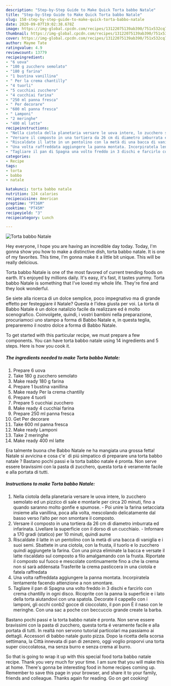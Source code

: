 ```yaml
---
description: "Step-by-Step Guide to Make Quick Torta babbo Natale"
title: "Step-by-Step Guide to Make Quick Torta babbo Natale"
slug: 158-step-by-step-guide-to-make-quick-torta-babbo-natale
date: 2020-09-07T19:02:38.678Z
image: https://img-global.cpcdn.com/recipes/13122075139ab390/751x532cq70/torta-babbo-natale-recipe-main-photo.jpg
thumbnail: https://img-global.cpcdn.com/recipes/13122075139ab390/751x532cq70/torta-babbo-natale-recipe-main-photo.jpg
cover: https://img-global.cpcdn.com/recipes/13122075139ab390/751x532cq70/torta-babbo-natale-recipe-main-photo.jpg
author: Mayme Tate
ratingvalue: 4.9
reviewcount: 13779
recipeingredient:
- "6 uova"
- "180 g zucchero semolato"
- "180 g farina"
- "1 bustina vanillina"
- " Per la crema chantilly"
- "4 tuorli"
- "5 cucchiai zucchero"
- "4 cucchiai farina"
- "250 ml panna fresca"
- " Per decorare"
- "600 ml panna fresca"
- " Lamponi"
- "2 meringhe"
- "400 ml latte"
recipeinstructions:
- "Nella ciotola della planetaria versare le uova intere, lo zucchero semolato ed un pizzico di sale e montarle per circa 20 minuti, fino a quando saranno molto gonfie e spumose. Poi unire la farina setacciata insieme alla vanillina, poca alla volta, mescolando delicatamente dal basso verso l’alto per non smontare il composto."
- "Versare il composto in una tortiera da 26 cm di diametro imburrata ed infarinata. Livellare la superficie con il dorso di un cucchiaio. Infornare a 170 gradi (statico) per 10 minuti, quindi aume"
- "Riscaldate il latte in un pentolino con la metà di una bacca di vaniglia e i suoi semi. Sbattete in una ciotola, con la frusta, il tuorlo e lo zucchero quindi aggiungete la farina. Con una pinza eliminate la bacca e versate il latte riscaldato sul composto a filo amalgamando con la frusta. Riportate il composto sul fuoco e mescolate continuamente fino a che la crema non si sarà addensata Trasferite la crema pasticcera in una ciotola e fatela raffredata"
- "Una volta raffreddata aggiungere la panna montata. Incorpiratela lentamente facendo attenzione a non smontare."
- "Tagliare il pan di Spagna una volto freddo in 3 dischi e farcirlo con crema chantilly in ogni disco. Ricoprite con la panna la superficie e i lato della torta aiutandovi con una spatola. Decorate il cappello con i lamponi, gli occhi conb2 gocce di cioccolato, il pon pon È il naso con le meringhe. Con una sac a poche con beccuccio grande create la barba."
categories:
- Recipe
tags:
- torta
- babbo
- natale

katakunci: torta babbo natale 
nutrition: 124 calories
recipecuisine: American
preptime: "PT36M"
cooktime: "PT45M"
recipeyield: "3"
recipecategory: Lunch

---
```



![Torta babbo Natale](https://img-global.cpcdn.com/recipes/13122075139ab390/751x532cq70/torta-babbo-natale-recipe-main-photo.jpg)

Hey everyone, I hope you are having an incredible day today. Today, I'm gonna show you how to make a distinctive dish, torta babbo natale. It is one of my favorites. This time, I'm gonna make it a little bit unique. This will be really delicious.

Torta babbo Natale is one of the most favored of current trending foods on earth. It's enjoyed by millions daily. It's easy, it's fast, it tastes yummy. Torta babbo Natale is something that I've loved my whole life. They're fine and they look wonderful.

Se siete alla ricerca di un dolce semplice, poco impegnativo ma di grande effetto per festeggiare il Natale? Questa è l&#39;idea giusta per voi. La torta di Babbo Natale è un dolce natalizio facile da realizzare ed è molto scenografico. Coinvolgete, quindi, i vostri bambini nella preparazione, procuriamoci uno stampo a forma di Babbo Natale e, in questa teglia, prepareremo il nostro dolce a forma di Babbo Natale.


To get started with this particular recipe, we must prepare a few components. You can have torta babbo natale using 14 ingredients and 5 steps. Here is how you cook it.

<!--inarticleads1-->

##### The ingredients needed to make Torta babbo Natale:

1. Prepare 6 uova
1. Take 180 g zucchero semolato
1. Make ready 180 g farina
1. Prepare 1 bustina vanillina
1. Make ready  Per la crema chantilly
1. Prepare 4 tuorli
1. Prepare 5 cucchiai zucchero
1. Make ready 4 cucchiai farina
1. Prepare 250 ml panna fresca
1. Get  Per decorare
1. Take 600 ml panna fresca
1. Make ready  Lamponi
1. Take 2 meringhe
1. Make ready 400 ml latte


Era talmente buona che Babbo Natale ne ha mangiata una grossa fetta! Natale si avvicina e cosa c&#39;e´ di piú simpatico di preparare una torta babbo natale ? Bastano pochi passi e la torta babbo natale é pronta. Non serve essere bravissimi con la pasta di zucchero, questa torta é veramente facile e alla portata di tutti. 

<!--inarticleads2-->

##### Instructions to make Torta babbo Natale:

1. Nella ciotola della planetaria versare le uova intere, lo zucchero semolato ed un pizzico di sale e montarle per circa 20 minuti, fino a quando saranno molto gonfie e spumose. - Poi unire la farina setacciata insieme alla vanillina, poca alla volta, mescolando delicatamente dal basso verso l’alto per non smontare il composto.
1. Versare il composto in una tortiera da 26 cm di diametro imburrata ed infarinata. Livellare la superficie con il dorso di un cucchiaio. - Infornare a 170 gradi (statico) per 10 minuti, quindi aume
1. Riscaldate il latte in un pentolino con la metà di una bacca di vaniglia e i suoi semi. Sbattete in una ciotola, con la frusta, il tuorlo e lo zucchero quindi aggiungete la farina. Con una pinza eliminate la bacca e versate il latte riscaldato sul composto a filo amalgamando con la frusta. Riportate il composto sul fuoco e mescolate continuamente fino a che la crema non si sarà addensata Trasferite la crema pasticcera in una ciotola e fatela raffredata
1. Una volta raffreddata aggiungere la panna montata. Incorpiratela lentamente facendo attenzione a non smontare.
1. Tagliare il pan di Spagna una volto freddo in 3 dischi e farcirlo con crema chantilly in ogni disco. Ricoprite con la panna la superficie e i lato della torta aiutandovi con una spatola. Decorate il cappello con i lamponi, gli occhi conb2 gocce di cioccolato, il pon pon È il naso con le meringhe. Con una sac a poche con beccuccio grande create la barba.


Bastano pochi passi e la torta babbo natale é pronta. Non serve essere bravissimi con la pasta di zucchero, questa torta é veramente facile e alla portata di tutti. In realtá non servono tutorial particolari ma passiamo ai dettagli. Accessori di babbo natale gusto pizza. Dopo la ricetta della scorsa settimana, la Città innevata di pan di zenzero, oggi voglio proporvi una torta super cioccolatosa, ma senza burro e senza crema al burro. 

So that is going to wrap it up with this special food torta babbo natale recipe. Thank you very much for your time. I am sure that you will make this at home. There's gonna be interesting food in home recipes coming up. Remember to save this page in your browser, and share it to your family, friends and colleague. Thanks again for reading. Go on get cooking!

